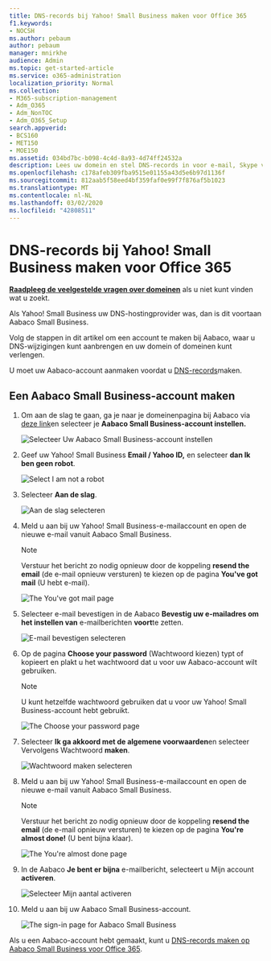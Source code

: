 ```yaml
---
title: DNS-records bij Yahoo! Small Business maken voor Office 365
f1.keywords:
- NOCSH
ms.author: pebaum
author: pebaum
manager: mnirkhe
audience: Admin
ms.topic: get-started-article
ms.service: o365-administration
localization_priority: Normal
ms.collection:
- M365-subscription-management
- Adm_O365
- Adm_NonTOC
- Adm_O365_Setup
search.appverid:
- BCS160
- MET150
- MOE150
ms.assetid: 034bd7bc-b098-4c4d-8a93-4d74ff24532a
description: Lees uw domein en stel DNS-records in voor e-mail, Skype voor Bedrijven Online en andere services bij Yahoo! Klein Bedrijf voor Office 365.
ms.openlocfilehash: c178afeb309fba9515e01155a43d5e6b97d1136f
ms.sourcegitcommit: 812aab5f58eed4bf359faf0e99f7f876af5b1023
ms.translationtype: MT
ms.contentlocale: nl-NL
ms.lasthandoff: 03/02/2020
ms.locfileid: "42808511"
---
```

# <a name="create-dns-records-at-yahoo-small-business-for-office-365"></a>DNS-records bij Yahoo! Small Business maken voor Office 365

 **[Raadpleeg de veelgestelde vragen over domeinen](../setup/domains-faq.md)** als u niet kunt vinden wat u zoekt. 
  
Als Yahoo! Small Business uw DNS-hostingprovider was, dan is dit voortaan Aabaco Small Business.
  
Volg de stappen in dit artikel om een account te maken bij Aabaco, waar u DNS-wijzigingen kunt aanbrengen en uw domein of domeinen kunt verlengen.
  
U moet uw Aabaco-account aanmaken voordat u [DNS-records](../get-help-with-domains/create-dns-records-at-any-dns-hosting-provider.md)maken.

  
## <a name="create-an-aabaco-small-business-account"></a>Een Aabaco Small Business-account maken

1. Om aan de slag te gaan, ga je naar je domeinenpagina bij Aabaco via [deze link](https://www.luminate.com/services/)en selecteer je **Aabaco Small Business-account instellen.**
    
    ![Selecteer Uw Aabaco Small Business-account instellen](../../media/d708f272-d42f-40a1-9aaf-d05d8cfd55cf.png)
  
2. Geef uw Yahoo! Small Business **Email / Yahoo ID,** en selecteer **dan Ik ben geen robot**.
    
    ![Select I am not a robot](../../media/ded4b5dd-4e04-4baa-ae31-8426b5799151.png)
  
3. Selecteer **Aan de slag**.
    
    ![Aan de slag selecteren](../../media/6674707d-c222-4f0d-bec4-229d39ab2499.png)
  
4. Meld u aan bij uw Yahoo! Small Business-e-mailaccount en open de nieuwe e-mail vanuit Aabaco Small Business.
    
    > [!NOTE]
    > Verstuur het bericht zo nodig opnieuw door de koppeling **resend the email** (de e-mail opnieuw versturen) te kiezen op de pagina **You've got mail** (U hebt e-mail). 
  
    ![The You've got mail page](../../media/2e02fc30-6cca-40d6-bb64-131a41b4a369.png)
  
5. Selecteer e-mail bevestigen in de Aabaco **Bevestig uw e-mailadres om het instellen van** e-mailberichten **voort**te zetten.
    
    ![E-mail bevestigen selecteren](../../media/eb5f5526-6f90-4a10-83a7-5249a1ebd562.png)
  
6. Op de pagina **Choose your password** (Wachtwoord kiezen) typt of kopieert en plakt u het wachtwoord dat u voor uw Aabaco-account wilt gebruiken. 
    
    > [!NOTE]
    > U kunt hetzelfde wachtwoord gebruiken dat u voor uw Yahoo! Small Business-account hebt gebruikt. 
  
    ![The Choose your password page](../../media/cc592345-72d1-4a41-9410-a1f3345cfd1d.png)
  
7. Selecteer **Ik ga akkoord met de algemene voorwaarden**en selecteer Vervolgens Wachtwoord **maken**.
    
    ![Wachtwoord maken selecteren](../../media/434aa6a3-076e-4abf-a9cf-31145786e819.png)
  
8. Meld u aan bij uw Yahoo! Small Business-e-mailaccount en open de nieuwe e-mail vanuit Aabaco Small Business.
    
    > [!NOTE]
    > Verstuur het bericht zo nodig opnieuw door de koppeling **resend the email** (de e-mail opnieuw versturen) te kiezen op de pagina **You're almost done!** (U bent bijna klaar). 
  
    ![The You're almost done page](../../media/1a4142a3-e140-48a8-9c80-aa126ff08179.png)
  
9. In de Aabaco **Je bent er bijna** e-mailbericht, selecteert u Mijn account **activeren**.
    
    ![Selecteer Mijn aantal activeren](../../media/e76d5edc-d8ba-4d8d-872d-d916716c3618.png)
  
10. Meld u aan bij uw Aabaco Small Business-account.
    
    ![The sign-in page for Aabaco Small Business](../../media/4ef3cfc3-26da-4e03-932b-9346ef217848.png)
  
Als u een Aabaco-account hebt gemaakt, kunt u [DNS-records maken op Aabaco Small Business voor Office 365](../get-help-with-domains/create-dns-records-at-any-dns-hosting-provider.md).
  

